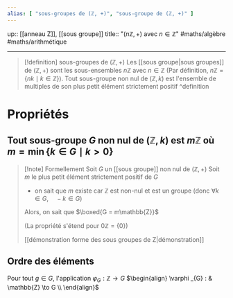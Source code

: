 ```yaml
---
alias: [ "sous-groupes de (ℤ, +)", "sous-groupe de (ℤ, +)" ]
---
```

up:: [[anneau Z]], [[sous groupe]] 
title:: "$(n\mathbb{Z}, +)$ avec $n \in \mathbb{Z}$"
#maths/algèbre #maths/arithmétique 

---

> [!definition] sous-groupes de $(\mathbb{Z}, +)$
> Les [[sous groupe|sous groupes]] de $(\mathbb{Z}, +)$ sont les sous-ensembles $n\mathbb{Z}$ avec $n \in \mathbb{Z}$  (Par définition, $n\mathbb{Z} = \{ nk \mid k \in \mathbb{Z} \}$).
> Tout sous-groupe non nul de $(\mathbb{Z},  k)$ est l'ensemble de multiples de son plus petit élément strictement positif
^definition

# Propriétés

## Tout sous-groupe $G$ non nul de $(\mathbb{Z}, k)$ est $m\mathbb{Z}$ où $m = \min \{ k \in G \mid k > 0 \}$

> [!note] Formellement
> Soit $G$ un [[sous groupe]] non nul de $(\mathbb{Z},+)$
> Soit $m$ le plus petit élément strictement positif de $G$
>  - on sait que $m$ existe car $\mathbb{Z}$ est non-nul et est un groupe (donc $\forall k \in G, \quad -k \in G$)
> 
> Alors, on sait que $\boxed{G = m\mathbb{Z}}$
> 
> (La propriété s'étend pour $0\mathbb{Z} = \{ 0 \}$)
> 
> [[démonstration forme des sous groupes de Z|démonstration]]

## Ordre des éléments

Pour tout $g \in G$, l'application $\varphi _{G} : \mathbb{Z} \to G$ $\begin{align} \varphi _{G} : & \mathbb{Z} \to G \\  \end{align}$


